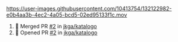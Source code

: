 <!--![online](https://puppeteer-screenshot-two.vercel.app/https:/dev.to/jkga?quality=75&viewportWidth=1250&viewportHeight=950&key=0bb7be77-c9da-4030-aaa2-cbf325b14210&type=jpeg)-->



https://user-images.githubusercontent.com/10413754/132122982-e0b4aa3b-4ec2-4a05-bcd5-02ed95133f1c.mov



<!--START_SECTION:activity-->
1. 🎉 Merged PR [#2](https://github.com/jkga/katalogo/pull/2) in [jkga/katalogo](https://github.com/jkga/katalogo)
2. 💪 Opened PR [#2](https://github.com/jkga/katalogo/pull/2) in [jkga/katalogo](https://github.com/jkga/katalogo)
<!--END_SECTION:activity-->
